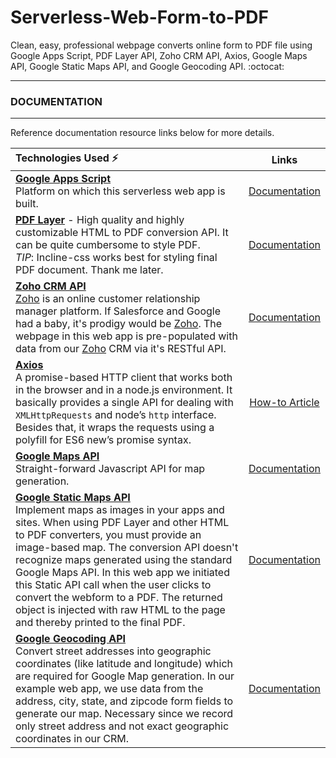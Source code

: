 
# Serverless-Web-Form-to-PDF

Clean, easy, professional webpage converts online form to PDF file using Google Apps Script, PDF Layer API, Zoho CRM API, Axios, Google Maps API, Google Static Maps API, and Google Geocoding API. :octocat:

--------------------------

### DOCUMENTATION
--------------------------
Reference documentation resource links below for more details.    

| Technologies Used :zap: | Links |
|:-------|:------:|
| **[Google Apps Script][1]** <br/> Platform on which this serverless web app is built. | [Documentation][1] |
| **[PDF Layer][2]**  -  High quality and highly customizable HTML to PDF conversion API.  It can be quite cumbersome to style PDF. <br> *TIP*:  Incline-css works best for styling final PDF document. Thank me later. | [Documentation][2] |
| **[Zoho CRM API][3]** <br/> [Zoho][8] is an online customer relationship manager platform.  If Salesforce and Google had a baby, it's prodigy would be [Zoho][8].  The webpage in this web app is pre-populated with data from our [Zoho][8] CRM via it's RESTful API. | [Documentation][3] |
| **[Axios][4]** <br/> A promise-based HTTP client that works both in the browser and in a node.js environment. It basically provides a single API for dealing with ```XMLHttpRequests``` and node’s ```http``` interface. Besides that, it wraps the requests using a polyfill for ES6 new’s promise syntax. | [How-to Article][4] |
| **[Google Maps API][5]** <br/> Straight-forward Javascript API for map generation. | [Documentation][5] |
| **[Google Static Maps API][6]** <br/> Implement maps as images in your apps and sites.  When using PDF Layer and other HTML to PDF converters, you must provide an image-based map.  The conversion API doesn't recognize maps generated using the standard Google Maps API.  In this web app we initiated this Static API call when the user clicks to convert the webform to a PDF.  The returned object is injected with raw HTML to the page and thereby printed to the final PDF. | [Documentation][6] |
| **[Google Geocoding API][7]** <br/> Convert street addresses into geographic coordinates (like latitude and longitude) which are required for Google Map generation. In our example web app, we use data from the address, city, state, and zipcode form fields to generate our map.  Necessary since we record only street address and not exact geographic coordinates in our CRM. | [Documentation][7] |

[1]: http://codeheaven.io/how-to-use-axios-as-your-http-client/
[2]: https://pdflayer.com/
[3]: https://www.zoho.com/developer/rest-api.html
[4]: http://codeheaven.io/how-to-use-axios-as-your-http-client/
[5]: https://developers.google.com/maps/documentation/javascript/
[6]: https://developers.google.com/maps/documentation/static-maps/
[7]: https://developers.google.com/maps/documentation/geocoding/intro
[8]: https://www.zoho.com/
